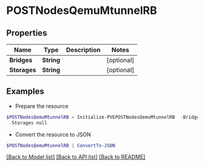 # POSTNodesQemuMtunnelRB
## Properties

Name | Type | Description | Notes
------------ | ------------- | ------------- | -------------
**Bridges** | **String** |  | [optional] 
**Storages** | **String** |  | [optional] 

## Examples

- Prepare the resource
```powershell
$POSTNodesQemuMtunnelRB = Initialize-PVEPOSTNodesQemuMtunnelRB  -Bridges null `
 -Storages null
```

- Convert the resource to JSON
```powershell
$POSTNodesQemuMtunnelRB | ConvertTo-JSON
```

[[Back to Model list]](../README.md#documentation-for-models) [[Back to API list]](../README.md#documentation-for-api-endpoints) [[Back to README]](../README.md)

